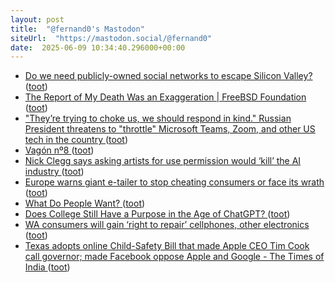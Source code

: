 ```yaml
---
layout: post
title:  "@fernand0's Mastodon"
siteUrl:  "https://mastodon.social/@fernand0"
date:  2025-06-09 10:34:40.296000+00:00
---
```

*  [Do we need publicly-owned social networks to escape Silicon Valley? ](https://english.elpais.com/opinion/2025-05-25/do-we-need-publicly-owned-social-networks-to-escape-silicon-valley.htm) ([toot](https://mastodon.social/@fernand0/114652956609452606))
*  [The Report of My Death Was an Exaggeration \| FreeBSD Foundation ](https://freebsdfoundation.org/blog/the-report-of-my-death-was-an-exaggeration) ([toot](https://mastodon.social/@fernand0/114652635402641783))
*  ["They’re trying to choke us, we should respond in kind." Russian President threatens to "throttle" Microsoft Teams, Zoom, and other US tech in the country ](https://www.windowscentral.com/software-apps/theyre-trying-to-choke-us-we-should-respond-in-kind-russian-president-threatens-to-throttle-microsoft-teams-zoom-and-other-us-tech-in-the-countr) ([toot](https://mastodon.social/@fernand0/114652507470633254))
*  [Vagón nº8 ](https://www.flickr.com/photos/fernand0/54560107543) ([toot](https://mastodon.social/@fernand0/114650860488730300))
*  [Nick Clegg says asking artists for use permission would ‘kill’ the AI industry ](https://www.theverge.com/news/674366/nick-clegg-uk-ai-artists-policy-lette) ([toot](https://mastodon.social/@fernand0/114650758359289179))
*  [Europe warns giant e-tailer to stop cheating consumers or face its wrath ](https://www.theregister.com/2025/05/27/eu_shein_warning) ([toot](https://mastodon.social/@fernand0/114648944258978086))
*  [What Do People Want? ](https://www.nber.org/papers/w3384) ([toot](https://mastodon.social/@fernand0/114648588354823646))
*  [Does College Still Have a Purpose in the Age of ChatGPT?  ](https://www.bloomberg.com/opinion/articles/2025-05-27/ai-role-in-college-brings-education-closer-to-a-crisis-point) ([toot](https://mastodon.social/@fernand0/114648369257249093))
*  [WA consumers will gain ‘right to repair’ cellphones, other electronics  ](https://www.seattletimes.com/business/technology/wa-consumers-will-gain-right-to-repair-cellphones-other-electronics/) ([toot](https://mastodon.social/@fernand0/114648237901118880))
*  [Texas adopts online Child-Safety Bill that made Apple CEO Tim Cook call governor; made Facebook oppose Apple and Google - The Times of India ](https://timesofindia.indiatimes.com/technology/tech-news/texas-adopts-online-child-safety-bill-that-made-apple-ceo-tim-cook-call-governor-made-facebook-oppose-apple-and-google/articleshow/121448688.cm) ([toot](https://mastodon.social/@fernand0/114647877380231181))
